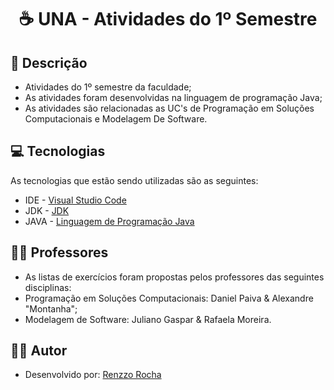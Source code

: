 <h1 align="center"> ☕ UNA - Atividades do 1º Semestre 

<h2 id=descricao> 📜 Descrição</h2>

- Atividades do 1º semestre da faculdade;
- As atividades foram desenvolvidas na linguagem de programação Java;
- As atividades são relacionadas as UC's de Programação em Soluções Computacionais e Modelagem De Software.

<h2 id=tecnologias> 💻 Tecnologias </h2>

As tecnologias que estão sendo utilizadas são as seguintes: 

- IDE - <a href="https://code.visualstudio.com/download">Visual Studio Code</a>
- JDK - <a href= "https://download.oracle.com/java/20/latest/jdk-20_linux-aarch64_bin.tar.gz (sha256)">JDK</a> 
- JAVA - <a href="https://www.java.com/pt-BR/">Linguagem de Programação Java</a>

<h2 id=Professor> 👨‍🏫 Professores </h2>

- As listas de exercícios foram propostas pelos professores das seguintes disciplinas:
- Programação em Soluções Computacionais: Daniel Paiva & Alexandre "Montanha";
- Modelagem de Software: Juliano Gaspar & Rafaela Moreira.

<h2 id=autor> 👨‍🎓 Autor </h2>

- Desenvolvido por: <a href="github.com/renzzorocha" target="_blank">Renzzo Rocha</a>


